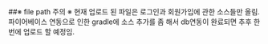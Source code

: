 ##※ file path 주의 ※
현재 업로드 된 파일은 로그인과 회원가입에 관한 소스들만 올림.
파이어베이스 연동으로 인한 gradle에 소스 추가를 좀 해서 db연동이 완료되면 추후 한 번에 업로드 할 예정임.
